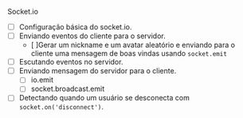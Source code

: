 Socket.io

- [ ] Configuração básica do socket.io.
- [ ] Enviando eventos do cliente para o servidor.
  - [ ]Gerar um nickname e um avatar aleatório e enviando para o cliente uma mensagem de boas vindas usando `socket.emit`
- [ ] Escutando eventos no servidor.
- [ ] Enviando mensagem do servidor para o cliente.
  - [ ] io.emit
  - [ ] socket.broadcast.emit
- [ ] Detectando quando um usuário se desconecta com `socket.on('disconnect')`.

